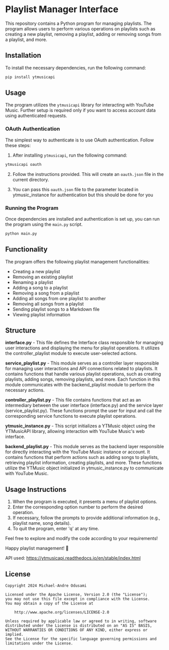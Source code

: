 # Playlist Manager Interface

This repository contains a Python program for managing playlists. The program allows users to perform various operations on playlists such as creating a new playlist, removing a playlist, adding or removing songs from a playlist, and more.

## Installation

To install the necessary dependencies, run the following command:

```bash
pip install ytmusicapi
```

## Usage

The program utilizes the `ytmusicapi` library for interacting with YouTube Music. Further setup is required only if you want to access account data using authenticated requests.

### OAuth Authentication

The simplest way to authenticate is to use OAuth authentication. Follow these steps:

1. After installing `ytmusicapi`, run the following command:

```bash
ytmusicapi oauth
```

2. Follow the instructions provided. This will create an `oauth.json` file in the current directory.

3. You can pass this `oauth.json` file to the parameter located in ytmusic_instance for authentication but this should be done for you

### Running the Program

Once dependencies are installed and authentication is set up, you can run the program using the `main.py` script.

```bash
python main.py
```

## Functionality

The program offers the following playlist management functionalities:

- Creating a new playlist
- Removing an existing playlist
- Renaming a playlist
- Adding a song to a playlist
- Removing a song from a playlist
- Adding all songs from one playlist to another
- Removing all songs from a playlist
- Sending playlist songs to a Markdown file
- Viewing playlist information

## Structure

**interface.py**
    - This file defines the Interface class responsible for managing user interactions and displaying the menu for playlist operations. It utilizes the controller_playlist module to execute user-selected actions.

**service_playlist.py**
    - This module serves as a controller layer responsible for managing user interactions and API connections related to playlists. It contains functions that handle various playlist operations, such as creating playlists, adding songs, removing playlists, and more. Each function in this module communicates with the backend_playlist module to perform the necessary actions.

**controller_playlist.py**
    - This file contains functions that act as an intermediary between the user interface (interface.py) and the service layer (service_playlist.py). These functions prompt the user for input and call the corresponding service functions to execute playlist operations.

**ytmusic_instance.py**
    - This script initializes a YTMusic object using the YTMusicAPI library, allowing interaction with YouTube Music's web interface. 

**backend_playlist.py**
    - This module serves as the backend layer responsible for directly interacting with the YouTube Music instance or account. It contains functions that perform actions such as adding songs to playlists, retrieving playlist information, creating playlists, and more. These functions utilize the YTMusic object initialized in ytmusic_instance.py to communicate with YouTube Music.

## Usage Instructions

1. When the program is executed, it presents a menu of playlist options.
2. Enter the corresponding option number to perform the desired operation.
3. If necessary, follow the prompts to provide additional information (e.g., playlist name, song details).
4. To quit the program, enter 'q' at any time.

Feel free to explore and modify the code according to your requirements!

Happy playlist management! 🎵

API used: https://ytmusicapi.readthedocs.io/en/stable/index.html

## License

    Copyright 2024 Michael-Andre Odusami

    Licensed under the Apache License, Version 2.0 (the "License");
    you may not use this file except in compliance with the License.
    You may obtain a copy of the License at

        http://www.apache.org/licenses/LICENSE-2.0

    Unless required by applicable law or agreed to in writing, software
    distributed under the License is distributed on an "AS IS" BASIS,
    WITHOUT WARRANTIES OR CONDITIONS OF ANY KIND, either express or implied.
    See the License for the specific language governing permissions and
    limitations under the License.


